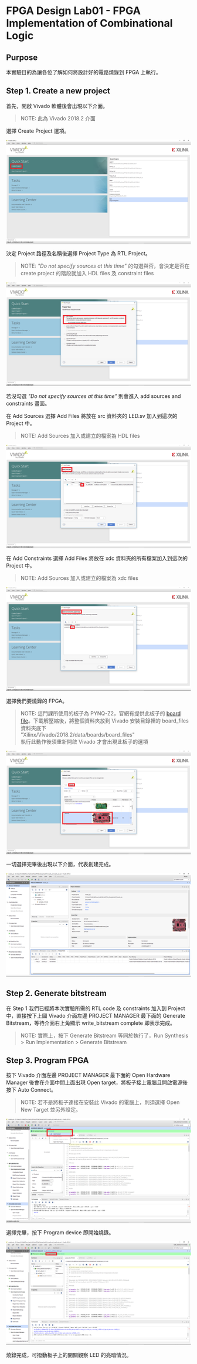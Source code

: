 FPGA Design Lab01 - FPGA Implementation of Combinational Logic
======================

## Purpose

本實驗目的為讓各位了解如何將設計好的電路燒錄到 FPGA 上執行。 

## Step 1. Create a new project
首先，開啟 Vivado 軟體後會出現以下介面。
> NOTE: 此為 Vivado 2018.2 介面

選擇 Create Project 選項。

![Create Project](images/create_prj.png)  

決定 Project 路徑及名稱後選擇 Project Type 為 RTL Project。
> NOTE: _"Do not specify sources at this time"_ 的勾選與否，會決定是否在 create project 的階段就加入 HDL files 及 constraint files

![RTL Project](images/RTL_prj.png)

若沒勾選 _"Do not specify sources at this time"_ 則會進入 add sources and constraints 畫面。

在 Add Sources 選擇 Add Files 將放在 src 資料夾的 LED.sv 加入到這次的 Project 中。
> NOTE: Add Sources 加入或建立的檔案為 HDL files

![Add Sources](images/add_src.png)

在 Add Constraints 選擇 Add Files 將放在 xdc 資料夾的所有檔案加入到這次的 Project 中。
> NOTE: Add Sources 加入或建立的檔案為 xdc files

![Add Constraints](images/add_xdc.png)

選擇我們要燒錄的 FPGA。
> NOTE: 這門課所使用的板子為 PYNQ-Z2，官網有提供此板子的 [board file](https://d2m32eurp10079.cloudfront.net/Download/pynq-z2.zip)。下載解壓縮後，將整個資料夾放到 Vivado 安裝目錄裡的 board_files 資料夾底下   
> "Xilinx/Vivado/2018.2/data/boards/board_files"  
> 執行此動作後須重新開啟 Vivado 才會出現此板子的選項

![Select Board](images/bd_sel.png)

一切選擇完畢後出現以下介面，代表創建完成。

![Vivado GUI](images/vivado_gui.png)
## Step 2. Generate bitstream
在 Step 1 我們已經將本次實驗所需的 RTL code 及 constraints 加入到 Project 中，直接按下上圖 Vivado 介面左邊 PROJECT MANAGER 最下面的 Generate Bitstream，等待介面右上角顯示 write_bitstream complete 即表示完成。
> NOTE: 實際上，按下 Generate Bitstream 等同於執行了，Run Synthesis > Run Implementation > Generate Bitstream

## Step 3. Program FPGA
按下 Vivado 介面左邊 PROJECT MANAGER 最下面的 Open Hardware Manager 後會在介面中間上面出現 Open target，將板子接上電腦且開啟電源後按下 Auto Connect。
> NOTE: 若不是將板子連接在安裝此 Vivado 的電腦上，則須選擇 Open New Target 並另外設定。

![Open Target](images/open_target.png)

選擇完畢，按下 Program device 即開始燒錄。

![Program Device](images/dev_prog.png)

燒錄完成，可撥動板子上的開關觀察 LED 的亮暗情況。
